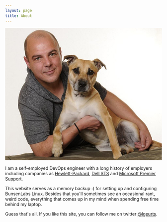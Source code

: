 ```yaml
---
layout: page
title: About
---
```


![Here I am with my dog Tigger.](/assets/portrait.jpg)

I am a self-employed DevOps engineer with a long history of employers including companies as [Hewlett-Packard](http://https://www.hpe.com/ie/en/home.html), [Dell STS](http://www.dell.com/learn/us/en/04/premier?c=us&l=en) and [Microsoft Premier Support](https://support.microsoft.com/en-us/premier).

This website serves as a memory backup :) for setting up and configuring BunsenLabs Linux. Besides that you'll sometimes see an occasional rant, weird code, everything that comes up in my mind when spending free time behind my laptop.

Guess that's all. If you like this site, you can follow me on twitter [@lgeurts](https://twitter.com/lgeurts).
